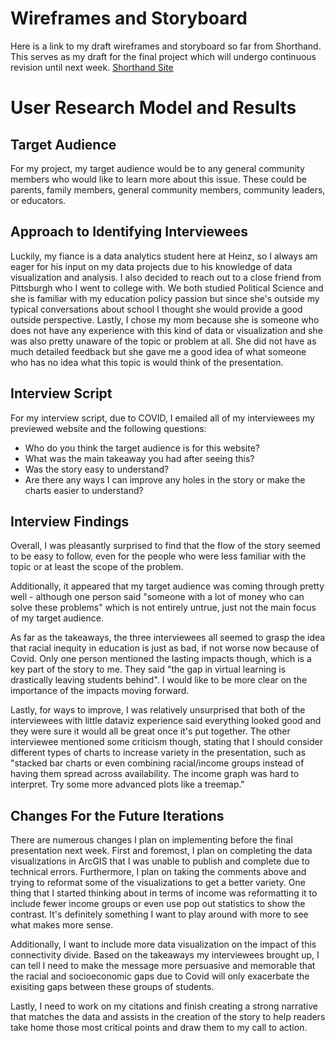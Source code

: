 # Wireframes and Storyboard

Here is a link to my draft wireframes and storyboard so far from Shorthand.  This serves as my draft for the final project which will undergo continuous revision until next week.
[Shorthand Site](https://preview.shorthand.com/pnMDIUEXWc2NotPk)

# User Research Model and Results

## Target Audience

For my project, my target audience would be to any general community members who would like to learn more about this issue.  These could be parents, family members, general community members, community leaders, or educators.

## Approach to Identifying Interviewees

Luckily, my fiance is a data analytics student here at Heinz, so I always am eager for his input on my data projects due to his knowledge of data visualization and analysis.  I also decided to reach out to a close friend from Pittsburgh who I went to college with.  We both studied Political Science and she is familiar with my education policy passion but since she's outside my typical conversations about school I thought she would provide a good outside perspective.  Lastly, I chose my mom because she is someone who does not have any experience with this kind of data or visualization and she was also pretty unaware of the topic or problem at all.  She did not have as much detailed feedback but she gave me a good idea of what someone who has no idea what this topic is would think of the presentation.

## Interview Script

For my interview script, due to COVID, I emailed all of my interviewees my previewed website and the following questions:

- Who do you think the target audience is for this website?
- What was the main takeaway you had after seeing this?
- Was the story easy to understand?
- Are there any ways I can improve any holes in the story or make the charts easier to understand?

## Interview Findings

Overall, I was pleasantly surprised to find that the flow of the story seemed to be easy to follow, even for the people who were less familiar with the topic or at least the scope of the problem.

Additionally, it appeared that my target audience was coming through pretty well - although one person said "someone with a lot of money who can solve these problems" which is not entirely untrue, just not the main focus of my target audience.

As far as the takeaways, the three interviewees all seemed to grasp the idea that racial inequity in education is just as bad, if not worse now because of Covid.  Only one person mentioned the lasting impacts though, which is a key part of the story to me.  They said "the gap in virtual learning is drastically leaving students behind".  I would like to be more clear on the importance of the impacts moving forward.

Lastly, for ways to improve, I was relatively unsurprised that both of the interviewees with little dataviz experience said everything looked good and they were sure it would all be great once it's put together.  The other interviewee mentioned some criticism though, stating that I should consider different types of charts to increase variety in the presentation, such as "stacked bar charts or even combining racial/income groups instead of having them spread across availability.  The income graph was hard to interpret.  Try some more advanced plots like a treemap."

## Changes For the Future Iterations

There are numerous changes I plan on implementing before the final presentation next week.  First and foremost, I plan on completing the data visualizations in ArcGIS that I was unable to publish and complete due to technical errors.  Furthermore, I plan on taking the comments above and trying to reformat some of the visualizations to get a better variety.  One thing that I started thinking about in terms of income was reformatting it to include fewer income groups or even use pop out statistics to show the contrast.  It's definitely something I want to play around with more to see what makes more sense.

Additionally, I want to include more data visualization on the impact of this connectivity divide.  Based on the takeaways my interviewees brought up, I can tell I need to make the message more persuasive and memorable that the racial and socioeconomic gaps due to Covid will only exacerbate the exisiting gaps between these groups of students.

Lastly, I need to work on my citations and finish creating a strong narrative that matches the data and assists in the creation of the story to help readers take home those most critical points and draw them to my call to action.
